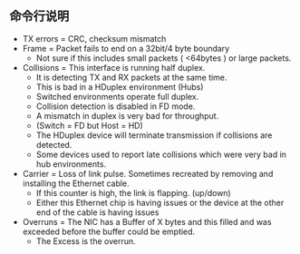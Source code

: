 ## 命令行说明
- TX errors = CRC, checksum mismatch
- Frame = Packet fails to end on a 32bit/4 byte boundary
    + Not sure if this includes small packets ( <64bytes ) or large packets.
- Collisions = This interface is running half duplex.
    + It is detecting TX and RX packets at the same time.
    + This is bad in a HDuplex environment (Hubs)
    + Switched environments operate full duplex.
    + Collision detection is disabled in FD mode.
    + A mismatch in duplex is very bad for throughput.
    + (Switch = FD but Host = HD) 
    + The HDuplex device will terminate transmission if collisions are detected.
    + Some devices used to report late collisions which were very bad in hub environments.
- Carrier = Loss of link pulse. Sometimes recreated by removing and installing the Ethernet cable.
    + If this counter is high, the link is flapping. (up/down)
    + Either this Ethernet chip is having issues or the device at the other end of the cable is having issues
- Overruns = The NIC has a Buffer of X bytes and this filled and was exceeded before the buffer could be emptied.
    + The Excess is the overrun.

